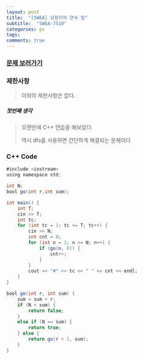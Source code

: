 ```yaml
---
layout: post
title:  "[SWEA] 상원이의 연속 합"
subtitle:  "SWEA-7510"
categories: ps
tags: 
comments: true
---
```


### [문제 보러가기]( https://swexpertacademy.com/main/code/problem/problemDetail.do?contestProbId=AWoEzJFa2A4DFARq&categoryId=AWoEzJFa2A4DFARq&categoryType=CODE )



### 제한사항

> 이외의 제한사항은 없다.

##### 첫번째 생각

> 오랜만에 C++ 연습을 해보았다.
>
> 역시 dfs를 사용하면 간단하게 해결되는 문제이다



### C++ Code

```java
#include <iostream>
using namespace std;

int N;
bool go(int r,int sum);

int main() {
	int T;
	cin >> T;
	int tc;
	for (int tc = 1; tc <= T; tc++) {
		cin >> N;
		int cnt = 0;
		for (int n = 1; n <= N; n++) {
			if (go(n, 0)) {
				cnt++;
			}
		}
		cout << "#" << tc << " " << cnt << endl;
	}
}

bool go(int r, int sum) {
	sum = sum + r;
	if (N < sum) {
		return false;
	}
	else if (N == sum) {
		return true;
	} else {
		return go(r + 1, sum);
	}
}



```

